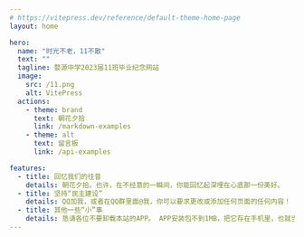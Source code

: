 ```yaml
---
# https://vitepress.dev/reference/default-theme-home-page
layout: home

hero:
  name: "时光不老，11不散"
  text: ""
  tagline: 婺源中学2023届11班毕业纪念网站
  image:
    src: /11.png
    alt: VitePress
  actions:
    - theme: brand
      text: 朝花夕拾
      link: /markdown-examples
    - theme: alt
      text: 留言板
      link: /api-examples

features:
  - title: 回忆我们的往昔
    details: 朝花夕拾。也许，在不经意的一瞬间，你能回忆起深埋在心底那一份美好。
  - title: 坚持“民主建设”
    details: QQ加我，或者在QQ群里面@我，你可以要求更改或添加任何页面的任何内容！
  - title: 其他一些“小”事
    details: 恳请各位不要卸载本站的APP。 APP安装包不到1MB，把它存在手机里，也就当做一份回忆吧。
---
```


